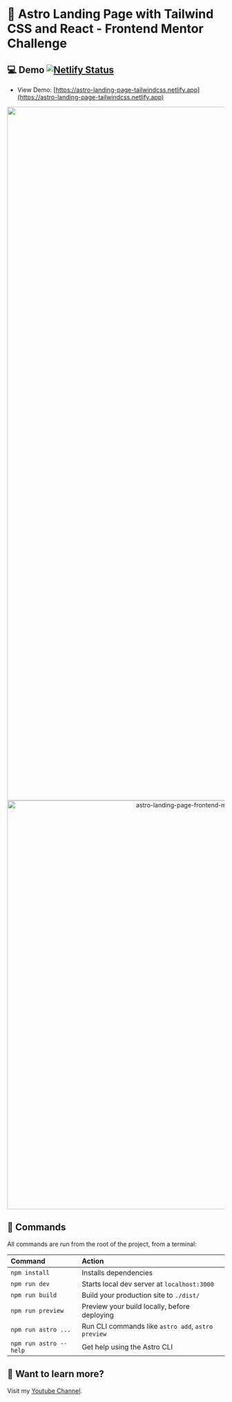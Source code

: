 # 🚀 Astro Landing Page with Tailwind CSS and React - Frontend Mentor Challenge

## 💻 Demo [![Netlify Status](https://api.netlify.com/api/v1/badges/a755cdf5-fca7-4ac1-9122-c6b3e079a957/deploy-status)](https://app.netlify.com/sites/astro-landing-page-tailwindcss/deploys)

- View Demo: [https://astro-landing-page-tailwindcss.netlify.app](https://astro-landing-page-tailwindcss.netlify.app)

<p align="center">
<a href="https://youtube.com/CarlosMafla">
  <img width="1607" alt="astro-landing-page-frontend-mentor-expanded" src="https://user-images.githubusercontent.com/387648/191624093-83874208-8b3c-4320-9d9e-fe62302d6295.png">
</a> 
<a href="https://youtube.com/CarlosMafla">
  <img width="947" alt="astro-landing-page-frontend-mentor-mobile-expanded" src="https://user-images.githubusercontent.com/387648/191624221-353cd008-c079-4008-a619-efedcbc55228.png">
</a> 
</p>

## 🧞 Commands

All commands are run from the root of the project, from a terminal:

| Command                | Action                                             |
| :--------------------- | :------------------------------------------------- |
| `npm install`          | Installs dependencies                              |
| `npm run dev`          | Starts local dev server at `localhost:3000`        |
| `npm run build`        | Build your production site to `./dist/`            |
| `npm run preview`      | Preview your build locally, before deploying       |
| `npm run astro ...`    | Run CLI commands like `astro add`, `astro preview` |
| `npm run astro --help` | Get help using the Astro CLI                       |

## 👀 Want to learn more?

Visit my [Youtube Channel](https://youtube.com/CarlosMafla).
